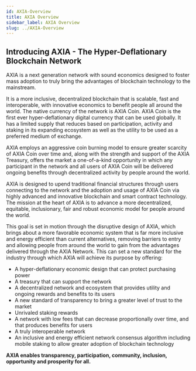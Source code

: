 ```yaml
---
id: AXIA-Overview
title: AXIA Overview
sidebar_label: AXIA Overview 
slug: ../AXIA-Overview
---
```


## Introducing AXIA  - The Hyper-Deflationary Blockchain Network

AXIA is a next generation network with sound economics designed to foster mass adoption to truly bring the advantages of blockchain technology to the mainstream. 

It is a more inclusive, decentralized blockchain that is scalable, fast and interoperable, with innovative economics to benefit people all around the world. The native currency of the network is AXIA Coin. AXIA Coin is the first ever hyper-deflationary digital currency that can be used globally. It has a limited supply that reduces based on participation, activity and staking in its expanding ecosystem as well as the utility to be used as a preferred medium of exchange. 

AXIA employs an aggressive coin burning model to ensure greater scarcity of AXIA Coin over time and, along with the strength and support of the AXIA Treasury, offers the market a one-of-a-kind opportunity in which any participant in the network and all users of AXIA Coin will be delivered ongoing benefits through decentralized activity by people around the world.

AXIA is designed to upend traditional financial structures through users connecting to the network and the adoption and usage of AXIA Coin via highly advanced and innovative blockchain and smart contract technology. The mission at the heart of AXIA is to advance a more decentralized, equitable, inclusionary, fair and robust economic model for people around the world.

This goal is set in motion through the disruptive design of AXIA, which brings about a more favorable economic system that is far more inclusive and energy efficient than current alternatives, removing barriers to entry and allowing people from around the world to gain from the advantages delivered through the AXIA Network. This can set a new standard for the industry through which AXIA will achieve its purpose by offering:


* A hyper-deflationary economic design that can protect purchasing power
* A treasury that can support the network 
* A decentralized network and ecosystem that provides utility and ongoing rewards and benefits to its users
* A new standard of transparency to bring a greater level of trust to the market
* Unrivaled staking rewards 
* A network with low fees that can decrease proportionally over time, and that produces benefits for users
* A truly interoperable network
* An inclusive and energy efficient network consensus algorithm including mobile staking to allow greater adoption of blockchain technology 


**AXIA enables transparency, participation, community, inclusion, opportunity and prosperity for all.** 



